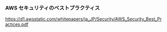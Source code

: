 
### AWS セキュリティのベストプラクティス

https://d1.awsstatic.com/whitepapers/ja_JP/Security/AWS_Security_Best_Practices.pdf
